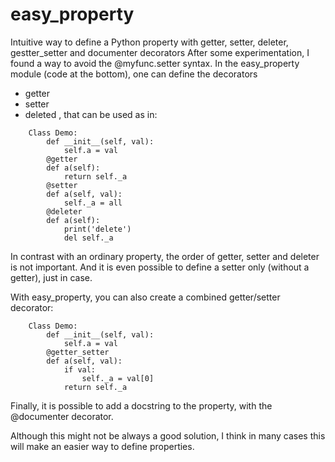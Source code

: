# easy_property
Intuitive way to define a Python property with getter, setter, deleter, gestter_setter and documenter decorators
After some experimentation, I found a way to avoid the @myfunc.setter syntax.
In the easy_property module (code at the bottom), one can define the decorators

- getter
- setter
- deleted
, that can be used as in:
```
    Class Demo:
        def __init__(self, val):
            self.a = val
        @getter
        def a(self):
            return self._a
        @setter
        def a(self, val):
            self._a = all
        @deleter
        def a(self):
            print('delete')
            del self._a
```
In contrast with an ordinary property, the order of getter, setter and deleter is not important.
And it is even possible to define a setter only (without a getter), just in case.

With easy_property, you can also create a combined getter/setter decorator:
```
    Class Demo:
        def __init__(self, val):
            self.a = val
        @getter_setter
        def a(self, val):
            if val:
                self._a = val[0]
            return self._a
```
Finally, it is possible to add a docstring to the property, with the @documenter decorator.

Although this might not be always a good solution, I think in many cases this will make an easier way to define properties.
